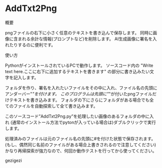 # AddTxt2Png
概要

pngファイルの右下に小さく任意のテキストを書き込んで保存します。
同時に画像に含まれる余計な情報(プロンプトなど)を削除します。
AI生成画像に署名を入れたりするのに便利です。

使い方

PythonがインストールされているPCで動作します。
ソースコード内の
"Write text here.ここに右下に追加するテキストを書きます"
の部分に書き込みたい文字を記入します。

フォルダを作り、署名を入れたいファイルをその中に入れ、ファイル名の先頭にアンダーバー"_"を付けます。
このプログラムは先頭に"_"が付いたpngファイルだけテキストを書き込みます。
フォルダの下にさらにフォルダがある場合でも全てのファイルを自動探索して全て書き込みます。

このソースコード”AddTxt2Png.py”を処理したい画像のあるフォルダの中に入れ
(通常のインストール方法でpytonが入っている場合は)ダブルクリックで実行します。

処理済みのファイルは元のファイル名の先頭に#を付けた状態で保存されます。
(もし、偶然同じ名前のファイルがある場合上書きされるので注意してください)
かなり再帰探索が強力なので、何回か動作テストを行ってから使ってください。

gezigezi

